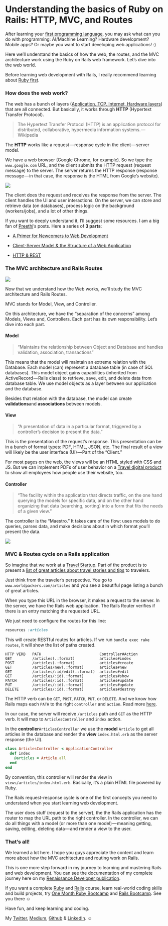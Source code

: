# Understanding the basics of Ruby on Rails: HTTP, MVC, and Routes

After learning your [first programming language](https://medium.freecodecamp.org/learning-ruby-from-zero-to-hero-90ad4eecc82d), you may ask what can you do with programming: AI/Machine Learning? Hardware development? Mobile apps? Or maybe you want to start developing web applications! :)

Here we’ll understand the basics of how the web, the routes, and the MVC architecture work using the Ruby on Rails web framework. Let’s dive into the web world.

Before learning web development with Rails, I really recommend learning about [Ruby first](https://medium.freecodecamp.org/learning-ruby-from-zero-to-hero-90ad4eecc82d).

### How does the web work?

The web has a bunch of layers ([Application, TCP, Internet, Hardware layers](https://web.stanford.edu/class/msande91si/www-spr04/readings/week1/InternetWhitepaper.htm)) that are all connected. But basically, it works through **HTTP** (Hypertext Transfer Protocol).

> The Hypertext Transfer Protocol (HTTP) is an application protocol for distributed, collaborative, hypermedia information systems. — Wikipedia

The **HTTP** works like a request — response cycle in the client — server model.

We have a web browser (Google Chrome, for example). So we type the `www.google.com` URL, and the client submits the HTTP request (request message) to the server. The server returns the HTTP response (response message — in that case, the response is the HTML from Google’s website).

![](https://cdn-images-1.medium.com/max/1600/1*0HsqvxES_m9Serhg8xW2Xg.png)

The client does the request and receives the response from the server. The client handles the UI and user interactions. On the server, we can store and retrieve data (on databases), process logic on the background (workers/jobs), and a lot of other things.

If you want to deeply understand it, I’ll suggest some resources. I am a big fan of [Preethi](https://medium.com/@preethikasireddy)’s posts. Here a series of **3 parts**:

* [A Primer for Newcomers to Web Development](https://medium.freecodecamp.org/how-the-web-works-a-primer-for-newcomers-to-web-development-or-anyone-really-b4584e63585c)

* [Client-Server Model & the Structure of a Web Application](https://medium.freecodecamp.org/how-the-web-works-part-ii-client-server-model-the-structure-of-a-web-application-735b4b6d76e3)

* [HTTP & REST](https://medium.freecodecamp.org/how-the-web-works-part-iii-http-rest-e61bc50fa0a)

### The MVC architecture and Rails Routes

![](https://cdn-images-1.medium.com/max/1600/1*eDPWR3lYGm1ogbef2beyHA.png)

Now that we understand how the Web works, we’ll study the MVC architecture and Rails Routes.

MVC stands for Model, View, and Controller.

On this architecture, we have the “separation of the concerns” among Models, Views and, Controllers. Each part has its own responsibility. Let’s dive into each part.

#### Model

> “Maintains the relationship between Object and Database and handles validation, association, transactions”

This means that the model will maintain an extreme relation with the Database. Each model (can) represent a database table (in case of SQL databases). This model object gains capabilities (inherited from ActiveRecord — Rails class) to retrieve, save, edit, and delete data from database table. We use model objects as a layer between our application and the database.

Besides that relation with the database, the model can create **validations**and **associations** between models.

#### View

> “A presentation of data in a particular format, triggered by a controller’s decision to present the data.”

This is the presentation of the request’s response. This presentation can be in a bunch of format types: PDF, HTML, JSON, etc. The final result of a view will likely be the user interface (UI) — Part of the “Client.”

For most pages on the web, the views will be an HTML styled with CSS and JS. But we can implement PDFs of user behavior on a [Travel digital product](https://www.worldpackers.com/) to show all employees how people use their website, too.

#### Controller

> “The facility within the application that directs traffic, on the one hand querying the models for specific data, and on the other hand organizing that data (searching, sorting) into a form that fits the needs of a given view.”

The controller is the “Maestro.” It takes care of the flow: uses models to do queries, parses data, and make decisions about in which format you’ll present the data.

![](https://cdn-images-1.medium.com/max/1600/1*KK61kGXrkaFBDfY7uWukyQ.png)

### MVC & Routes cycle on a Rails application

So imagine that we work at a [Travel Startup](https://www.worldpackers.com). Part of the product is to present a [list of great articles about travel stories and tips](https://www.worldpackers.com/articles) to travelers.

Just think from the traveler’s perspective. You go to `www.worldpackers.com/articles` and you see a beautiful page listing a bunch of great articles.

When you type this URL in the browser, it makes a request to the server. In the server, we have the Rails web application. The Rails Router verifies if there is an entry matching the requested URL.

We just need to configure the routes for this line:

```ruby
resources :articles 
```

This will create RESTful routes for articles. If we run `bundle exec rake routes`, it will show the list of paths created.

```shell
HTTP VERB   PATH                          Controller#Action
GET         /articles(.:format)           articles#index
POST        /articles(.:format)           articles#create
GET         /articles/new(.:format)       articles#new
GET         /articles/:id/edit(.:format)  articles#edit
GET         /articles/:id(.:format)       articles#show
PATCH       /articles/:id(.:format)       articles#update
PUT         /articles/:id(.:format)       articles#update
DELETE      /articles/:id(.:format)       articles#destroy

```

The HTTP verb can be `GET`, `POST`, `PATCH`, `PUT`, or `DELETE`. And we know how Rails maps each `PATH` to the right `controller` and `action`. Read more [here](http://guides.rubyonrails.org/routing.html).

In our case, the server will receive `/articles` path and `GET` as the HTTP verb. It will map to `ArticlesController` and `index` action.

In the **controller**`ArticlesController` we use the **model** `Article` to get all articles in the database and render the **view** `index.html.erb` as the server response (the UI).

```ruby
class ArticlesController < ApplicationController
  def index
    @articles = Article.all
  end
end
```

By convention, this controller will render the view in `views/articles/index.html.erb`. Basically, it’s a plain HTML file powered by Ruby.

The Rails request-response cycle is one of the first concepts you need to understand when you start learning web development.

The user does stuff (request to the server), the the Rails application has the router to map the URL path to the right controller. In the controller, we can do all things with a model (or more than one model) — meaning getting, saving, editing, deleting data — and render a view to the user.

### That’s all!

We learned a lot here. I hope you guys appreciate the content and learn more about how the MVC architecture and routing work on Rails.

This is one more step forward in my journey to learning and mastering Rails and web development. You can see the documentation of my complete journey here on my [Renaissance Developer publication](https://medium.com/the-renaissance-developer).

If you want a complete [Ruby](https://onemonth.com/courses/ruby?mbsy=lG6tt&mbsy_source=97541b09-e3ab-45d7-a9b1-dbc77028e008&campaignid=33446&discount_code=TKRuby1) and [Rails](https://onemonth.com/courses/rails?mbsy=lG6tz&mbsy_source=d2442db6-e764-401a-a394-a9c081468830&discount_code=TKRuby1&campaignid=33448) course, learn real-world coding skills and build projects, try [One Month Ruby Bootcamp](https://onemonth.com/courses/ruby?mbsy=lG6tt&mbsy_source=97541b09-e3ab-45d7-a9b1-dbc77028e008&campaignid=33446&discount_code=TKRuby1) and [Rails Bootcamp](https://onemonth.com/courses/rails?mbsy=lG6tz&mbsy_source=d2442db6-e764-401a-a394-a9c081468830&discount_code=TKRuby1&campaignid=33448). See you there ☺

Have fun, and keep learning and coding.

My [Twitter](https://twitter.com/LeandroTk_), [Medium](https://medium.com/@leandrotk_/), [Github](https://github.com/LeandroTk) & [LinkedIn](http://br.linkedin.com/in/leandrotk/). ☺
